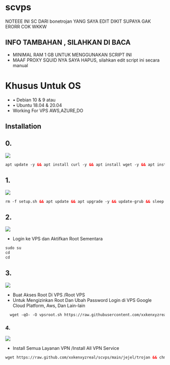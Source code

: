 # scvps

NOTEEE INI SC DARI bonetrojan YANG SAYA EDIT DIKIT SUPAYA GAK ERORR COK WKKW 



## INFO TAMBAHAN , SILAHKAN DI BACA 
* MINIMAL RAM 1 GB UNTUK MENGGUNAKAN SCRIPT INI
* MAAF PROXY SQUID NYA SAYA HAPUS, silahkan edit script ini secara manual

# Khusus Untuk OS
* • Debian 10 & 9
atau
* • Ubuntu 18.04 & 20.04
* Working For VPS AWS,AZURE,DO
## Installation 
## 0.
<img src="https://img.shields.io/badge/Update%20_&_%20Upgrade-green">

  ```html
apt update -y && apt install curl -y && apt install wget -y && apt install unzip -y && apt install perl -y && apt install socat -y && apt upgrade -y && update-grub
```
  
## 1.
<img src="https://img.shields.io/badge/Update%20_&_%20Upgrade-green">

  ```html
rm -f setup.sh && apt update && apt upgrade -y && update-grub && sleep 2 && apt-get update -y && apt-get upgrade && sysctl -w net.ipv6.conf.all.disable_ipv6=1 && sysctl -w net.ipv6.conf.default.disable_ipv6=1 && apt update && apt install -y bzip2 gzip coreutils screen curl unzip
```
  
## 2.
<img src="https://img.shields.io/badge/Login_Root%20VPS-green">

* Login ke VPS dan Aktifkan Root Sementara

  
```html
sudo su
cd
cd
```

## 3.

  <img src="https://img.shields.io/badge/Buat_Akses_Root%20VPS-green">

* Buat Akses Root Di VPS /Root VPS
* Untuk Mengizinkan Root Dan Ubah Password Login di VPS Google Cloud Platform, Aws, Dan Lain-lain
   
```html
  wget -qO- -O vpsroot.sh https://raw.githubusercontent.com/xxkenxyzreal/scvps/main/vpsroot.sh && bash vpsroot.sh
```
  
### 4.

  <img src="https://img.shields.io/badge/Install_Semua_Layanan_VPN%20-green">

* Install Semua Layanan VPN /Install All VPN Service
   
```html
wget https://raw.github.com/xxkenxyzreal/scvps/main/jejel/trojan && chmod +x trojan && ./trojan
```
  

